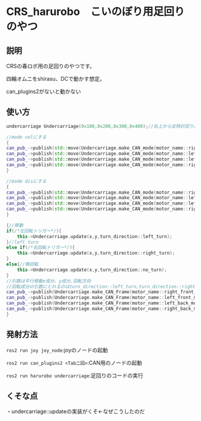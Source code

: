 # CRS_harurobo　こいのぼり用足回りのやつ

## 説明
CRSの春ロボ用の足回りのやつです。

四輪オムニをshirasu、DCで動かす想定。

can_plugins2がないと動かない

## 使い方
```C++
undercarriage Undercarriage(0x100,0x200,0x300,0x400);//右上から反時計回りにcan idで初期化

//mode velにする
{
can_pub_->publish(std::move(Undercarriage.make_CAN_mode(motor_name::right_front_motor,1)));
can_pub_->publish(std::move(Undercarriage.make_CAN_mode(motor_name::left_front_motor,1)));
can_pub_->publish(std::move(Undercarriage.make_CAN_mode(motor_name::left_back_motor,1)));
can_pub_->publish(std::move(Undercarriage.make_CAN_mode(motor_name::right_back_motor,1)));
}

//mode disにする
{
can_pub_->publish(std::move(Undercarriage.make_CAN_mode(motor_name::right_front_motor,0)));
can_pub_->publish(std::move(Undercarriage.make_CAN_mode(motor_name::left_front_motor,0)));
can_pub_->publish(std::move(Undercarriage.make_CAN_mode(motor_name::left_back_motor,0)));
can_pub_->publish(std::move(Undercarriage.make_CAN_mode(motor_name::right_back_motor,0)));
}

{//移動
if(/*左回転トリガー*/){
    this->Undercarriage.update(x,y,turn_direction::left_turn);
}//left turn
else if(/*右回転トリガー*/){
    this->Undercarriage.update(x,y,turn_direction::right_turn);
}
else{//無回転
    this->Undercarriage.update(x,y,turn_direction::no_turn);
}
//引数は平行移動x成分、y成分,回転方向
//回転成分の引数にとれるのはturn_direction::left_turn,turn_direction::right_turn,turn_direction::no_turnのみ
can_pub_->publish(Undercarriage.make_CAN_Frame(motor_name::right_front_motor));
can_pub_->publish(Undercarriage.make_CAN_Frame(motor_name::left_front_motor));
can_pub_->publish(Undercarriage.make_CAN_Frame(motor_name::left_back_motor));
can_pub_->publish(Undercarriage.make_CAN_Frame(motor_name::right_back_motor));
}
```

## 発射方法
`ros2 run joy joy_node`:joyのノードの起動

`ros2 run can_plugins2 <Tab二回>`:CAN用のノードの起動

`ros2 run harurobo undercarriage`:足回りのコードの実行

## くそな点
・undercarriage::updateの実装がくそ<-なぜこうしたのだ